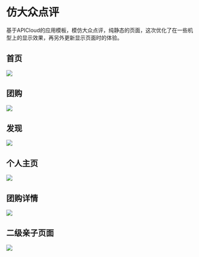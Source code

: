 # 仿大众点评
基于APICloud的应用模板，模仿大众点评，纯静态的页面，这次优化了在一些机型上的显示效果，再另外更新显示页面时的体验。

## 首页
![](http://i.imgur.com/rAMvPWc.png)

## 团购
![](http://i.imgur.com/6ZlEyjk.png)

## 发现
![](http://i.imgur.com/nE1tjIy.png)

## 个人主页
![](http://i.imgur.com/h6OtWW7.png)

## 团购详情
![](http://i.imgur.com/cnghJbT.jpg)

## 二级亲子页面
![](http://i.imgur.com/DkY3CCy.jpg)